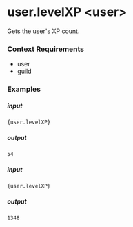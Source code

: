 # user.levelXP &lt;user&gt;
		
Gets the user's XP count.

### Context Requirements

* user
* guild


### Examples

##### input
```{user.levelXP}```

##### output
```54```


##### input
```{user.levelXP}```

##### output
```1348```